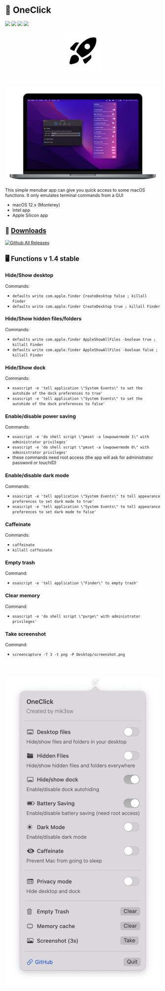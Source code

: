 # 🚀 OneClick

![](https://forthebadge.com/images/badges/made-with-swift.svg)
![](https://forthebadge.com/images/badges/built-with-swag.svg)
![](https://forthebadge.com/images/badges/powered-by-black-magic.svg)
![](https://forthebadge.com/images/badges/open-source.svg)

<div align="center">
  <img src="128x128logo.png">
  </div>
<br><br>

![](desktop.png)

This simple menubar app can give you quick access to some macOS functions.
It only emulates terminal commands from a GUI

* macOS 12.x (Monterey)
* Intel app
* Apple Silicon app

## 💾 [Downloads](https://github.com/mik3sw/OneClick/releases) 
[![Github All Releases](https://img.shields.io/github/downloads/mik3sw/OneClick/total.svg?style=for-the-badge&logo=github&color=blueviolet)]() 

## 🖥 Functions v 1.4 stable

### Hide/Show desktop
Commands:

* ```defaults write com.apple.finder CreateDesktop false ; killall Finder```
* ```defaults write com.apple.finder CreateDesktop true ; killall Finder```


### Hide/Show hidden files/folders
Commands:

* ```defaults write com.apple.finder AppleShowAllFiles -boolean true ; killall Finder```
* ```defaults write com.apple.finder AppleShowAllFiles -boolean false ; killall Finder```

### Hide/Show dock
Commands:

* ```osascript -e 'tell application \"System Events\" to set the autohide of the dock preferences to true'```
* ```osascript -e 'tell application \"System Events\" to set the autohide of the dock preferences to false'```

### Enable/disable power saving
Commands:

* ```osascript -e 'do shell script \"pmset -a lowpowermode 1\" with administrator privileges'```
* ```osascript -e 'do shell script \"pmset -a lowpowermode 0\" with administrator privileges'```
* these commands need root access (the app will ask for administrator password or touchID)

### Enable/disable dark mode
Commands:

* ```osascript -e 'tell application \"System Events\" to tell appearance preferences to set dark mode to true'```
* ```osascript -e 'tell application \"System Events\" to tell appearance preferences to set dark mode to false'```


### Caffeinate
Commands:

* ```caffeinate```
* ```killall caffeinate```


### Empty trash
Command:

* ```osascript -e 'tell application \"Finder\" to empty trash'```

### Clear memory
Command:

* ```osascript -e 'do shell script \"purge\" with administrator privileges'```

### Take screenshot
Command:

* ```screencapture -T 3 -t png -P Desktop/screenshot.png```



<br><br>

<div align="center">
  <img src="screen.png">
</div>


